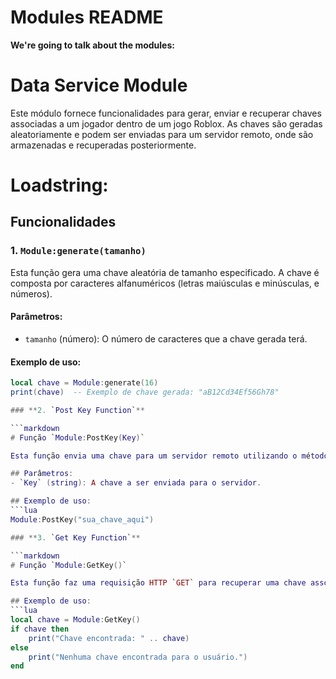 # Modules README
**We're going to talk about the modules:**

# Data Service Module

Este módulo fornece funcionalidades para gerar, enviar e recuperar chaves associadas a um jogador dentro de um jogo Roblox. As chaves são geradas aleatoriamente e podem ser enviadas para um servidor remoto, onde são armazenadas e recuperadas posteriormente.
# Loadstring:

## Funcionalidades

### 1. `Module:generate(tamanho)`
Esta função gera uma chave aleatória de tamanho especificado. A chave é composta por caracteres alfanuméricos (letras maiúsculas e minúsculas, e números).

#### Parâmetros:
- `tamanho` (número): O número de caracteres que a chave gerada terá.

#### Exemplo de uso:
```lua
local chave = Module:generate(16)
print(chave)  -- Exemplo de chave gerada: "aB12Cd34Ef56Gh78"

### **2. `Post Key Function`**

```markdown
# Função `Module:PostKey(Key)`

Esta função envia uma chave para um servidor remoto utilizando o método HTTP `POST`. A chave é enviada juntamente com o `UserId` do jogador, ambos codificados em base64.

## Parâmetros:
- `Key` (string): A chave a ser enviada para o servidor.

## Exemplo de uso:
```lua
Module:PostKey("sua_chave_aqui")

### **3. `Get Key Function`**

```markdown
# Função `Module:GetKey()`

Esta função faz uma requisição HTTP `GET` para recuperar uma chave associada ao jogador no servidor remoto. A chave é buscada de acordo com o `UserId` do jogador. Se a chave for encontrada, ela é decodificada de base64 e retornada.

## Exemplo de uso:
```lua
local chave = Module:GetKey()
if chave then
    print("Chave encontrada: " .. chave)
else
    print("Nenhuma chave encontrada para o usuário.")
end
